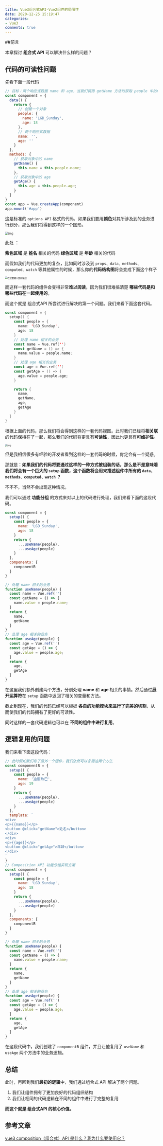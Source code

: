 ```yaml
---
title: Vue3组合式API-Vue2组件的局限性
date: 2020-12-25 15:19:47
categories:
- Vue3
comments: true
---
```




##前言

本章探讨 **组合式 API** 可以解决什么样的问题？

<!-- more -->



## 代码的可读性问题

先看下面一段代码

```js
// 目标：两个响应式数据 name 和 age，当我们调用 getName 方法时获取 people 中的name，调用 getAge 方法时获取 people 中的 age
const component = {
  data() {
    return {
      // 创建一个对象
      people: {
        name: 'LGD_Sunday',
        age: 18
      },
      // 两个响应式数据
      name: '',
      age: ''
    }
  },
  methods: {
    // 获取对象中的 name
    getName() {
      this.name = this.people.name;
    },
    // 获取对象中的 age
    getAge() {
      this.age = this.people.age;
    }
  }
}
const app = Vue.createApp(component)
app.mount('#app')
```

这是标准的 `options API` 格式的代码，如果我们要用**颜色**对其所涉及到的业务进行划分，那么我们将得到这样的一个图形。

<img src="https://img-blog.csdnimg.cn/20201219192805761.png?x-oss-process=image/watermark,type_ZmFuZ3poZW5naGVpdGk,shadow_10,text_aHR0cHM6Ly9ibG9nLmNzZG4ubmV0L3UwMTEwNjg5OTY=,size_16,color_FFFFFF,t_70" alt="img" style="zoom: 67%;" />

此处 ：

**紫色区域** 是 **姓名** 相关的代码
**绿色区域** 是 **年龄** 相关的代码

而假如我们的代码更加的复杂，比如同时涉及到 `props、data、methods、computed、watch` 等其他属性的时候，那么你的**代码结构图**将会变成下面这个样子

<img src="https://img-blog.csdnimg.cn/20201219192912640.png" alt="在这里插入图片描述" style="zoom:50%;" />

而这样一套代码的组件会变得非常**难以阅读**，因为我们很难搞清楚 **哪些代码是和哪些代码在一起使用的**。

而这个就是 组合式API 所尝试进行解决的第一个问题。我们来看下面这套代码。

```kotlin
const component = {
  setup() {
    const people = {
      name: 'LGD_Sunday',
      age: 18
    }
    // 处理 name 相关的业务
    const name = Vue.ref('')
    const getName = () => {
      name.value = people.name;
    }
    // 处理 age 相关的业务
    const age = Vue.ref('')
    const getAge = () => {
      age.value = people.age;
    }

    return {
      name,
      getName,
      age,
      getAge
    }
  }
}
```

根据上面的代码，那么我们将会得到这样的一套代码视图。此时我们已经将**相关联**的代码保持在了一起，那么我们的代码将更具有**可读性**，因此也更具有**可维护性**。

<img src="https://img-blog.csdnimg.cn/20201219193438352.png?x-oss-process=image/watermark,type_ZmFuZ3poZW5naGVpdGk,shadow_10,text_aHR0cHM6Ly9ibG9nLmNzZG4ubmV0L3UwMTEwNjg5OTY=,size_16,color_FFFFFF,t_70" alt="img" style="zoom:50%;" />

但是我相信很多有经验的开发者看到这样的一套代码的时候，肯定会有一个疑惑。

那就是：**如果我们的代码将要通过这样的一种方式被组装的话，那么是不是意味着我们将会有一个巨大的 `setup` 函数，这个函数将会用来描述组件中所有的 `data、methods、computed、watch` ？**

不不不，当然不会出现这种情况。

我们可以通过 **功能分组** 的方式来对以上的代码进行处理，我们来看下面的这段代码。

```js
const component = {
  setup() {
    const people = {
      name: 'LGD_Sunday',
      age: 18
    }
    return {
      ...useName(people),
      ...useAge(people)
    }
  },
  components: {
    componentB
  }
}

// 处理 name 相关的业务
function useName(people) {
  const name = Vue.ref('')
  const getName = () => {
    name.value = people.name;
  }
  return {
    name,
    getName
  }
}
// 处理 age 相关的业务
function useAge(people) {
  const age = Vue.ref('')
  const getAge = () => {
    age.value = people.age;
  }
  return {
    age,
    getAge
  }
}
```

在这里我们额外创建两个方法，分别处理 **name** 和 **age** 相关的事情。然后通过**展开运算符**在 `setup` 函数中返回了相关的变量和方法。

截止到现在，我们的代码已经可以根据 **各自的功能模块来进行了完美的切割**，从而使我们的代码拥有了更好的可读性。

同时这样的一套代码逻辑也可以在 **不同的组件中进行复用**。



## 逻辑复用的问题

我们来看下面这段代码：

```js
// 此时假如我们有了另外一个组件，我们依然可以复用这两个方法
const componentB = {
  setup() {
    const people = {
      name: '迪丽热巴',
      age: 19
    }
    return {
      ...useName(people),
      ...useAge(people)
    }
  },
  template: `
<div>
<p>{{name}}</p>
<button @click="getName">姓名</button>
</div>
<div>
<p>{{age}}</p>
<button @click="getAge">年龄</button>
</div>
`
}
// Composition API 功能分组实现方案
const component = {
  setup() {
    const people = {
      name: 'LGD_Sunday',
      age: 18
    }
    return {
      ...useName(people),
      ...useAge(people)
    }
  },
  components: {
    componentB
  }
}

// 处理 name 相关的业务
function useName(people) {
  const name = Vue.ref('')
  const getName = () => {
    name.value = people.name;
  }
  return {
    name,
    getName
  }
}
// 处理 age 相关的业务
function useAge(people) {
  const age = Vue.ref('')
  const getAge = () => {
    age.value = people.age;
  }
  return {
    age,
    getAge
  }
}
```

在这段代码中，我们创建了 `componentB` 组件，并且让他复用了 `useName` 和 `useAge` 两个方法中的业务逻辑。



## 总结

此时，再回到我们**最初的逻辑**中，我们通过组合式 API 解决了两个问题。

1. 我们让组件拥有了更加良好的代码组织结构
2. 我们让相同的代码逻辑在不同的组件中进行了完整的复用

**而这个就是 组合式API 的核心价值。**



## 参考文章

[vue3 composition（组合式）API 是什么？我为什么要使用它？](https://blog.csdn.net/u011068996/article/details/111337403)